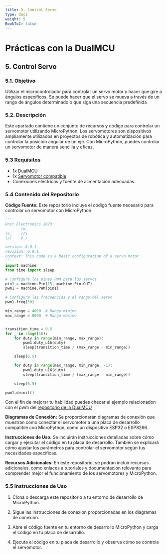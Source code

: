 ```yaml
---
title: 5. Control Servo
type: docs
weight: 5
BookToC: false
---
```


# Prácticas con la DualMCU

## 5. Control Servo
### 5.1. Objetivo
Utilizar el microcontrolador para controlar un servo motor y hacer que gire a
ángulos específicos. Se puede hacer que el servo se mueva a través de un rango de ángulos
determinado o que siga una secuencia predefinida

### 5.2. Descripción

Este apartado contiene un conjunto de recursos y código para controlar un servomotor utilizando MicroPython. Los servomotores son dispositivos ampliamente utilizados en proyectos de robótica y automatización para controlar la posición angular de un eje. Con MicroPython, puedes controlar un servomotor de manera sencilla y eficaz.

### 5.3 Requisitos
+ 1x [DualMCU](https://uelectronics.com/producto/unit-dualmcu-esp32-rp2040-tarjeta-de-desarrollo/)
+ 1x [Servomotor compatible](https://uelectronics.com/producto/servomotor-sg90-rc-9g/)
+ Conexiones eléctricas y fuente de alimentación adecuadas.

### 5.4 Contenido del Repositorio
**Código Fuente:** Este repositorio incluye el código fuente necesario para controlar un servomotor con MicroPython. 

```python
'''
Unit Electronics 2023
       (o_
(o_    //\
(/)_   V_/_ 

version: 0.0.1
revision: 0.0.1
context: This code is a basic configuration of a servo motor
'''
import machine
from time import sleep

# Configura los pines PWM para los servos
pin1 = machine.Pin(15, machine.Pin.OUT)
pwm1 = machine.PWM(pin1)

# Configura las frecuencias y el rango del servo
pwm1.freq(50)

min_range = 4000  # Rango mínimo 
max_range = 8000  # Rango máximo 


transition_time = 0.5  
for _ in range(10):
    for duty in range(min_range, max_range):
        pwm1.duty_u16(duty)
        sleep(transition_time / (max_range - min_range))

    sleep(0.5)

    for duty in range(max_range, min_range, -1):
        pwm1.duty_u16(duty)
        sleep(transition_time / (max_range - min_range))

    sleep(0.5)

pwm1.deinit()


```

Con el fin de mejorar tu habilidad puedes checar el ejemplo relacionadon con el pwm del [repositorio de la DualMCU](https://github.com/UNIT-Electronics/DualMCU/blob/main/Examples/Micropython%20Basics/RP2040/02.PWM/PWM.py)


**Diagramas de Conexión:** Se proporcionarán diagramas de conexión que muestran cómo conectar el servomotor a una placa de desarrollo compatible con MicroPython, como un dispositivo ESP32 o ESP8266.

**Instrucciones de Uso:** Se incluirán instrucciones detalladas sobre cómo cargar y ejecutar el código en tu placa de desarrollo. También se explicará cómo ajustar los parámetros para controlar el servomotor según tus necesidades específicas.

**Recursos Adicionales:** En este repositorio, se podrán incluir recursos adicionales, como enlaces a tutoriales y documentación relevante para comprender mejor el funcionamiento de los servomotores y MicroPython.

### 5.5 Instrucciones de Uso
1. Clona o descarga este repositorio a tu entorno de desarrollo de MicroPython.

1. Sigue las instrucciones de conexión proporcionadas en los diagramas de conexión.

1. Abre el código fuente en tu entorno de desarrollo MicroPython y carga el código en tu placa de desarrollo.

1. Ejecuta el código en tu placa de desarrollo y observa cómo se controla el servomotor.


